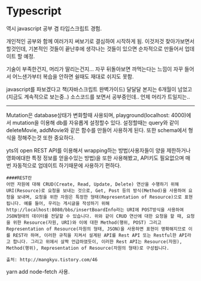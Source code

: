 # Typescript

역시 javascript 공부 겸 타입스크립트 경험.

개인적인 공부와 함께 여러가지 써보기로 결심하여 시작하게 됨. 
이것저것 찾아가보면서 할것인데, 기본적인 것들이 끝난후에 생각나는 것들이 있으면 순차적으로 만들어서 업데이트 할 예정.

기술이 부족한건지, 머리가 딸리는건지... 자꾸 뒤돌아보면 까먹는다는 느낌이 자꾸 들어서 어느샌가부터 복습을 안하면 쉴때도 재대로 쉬지도 못함.

javascript를 파보겠다고 책(자바스크립트 완벽가이드) 달달달 본지는 6개월이 넘었고(지금도 계속적으로 보는중..) 소스코드를 보면서 공부중인데.. 언제 머리가 트일지는..

****
Mutation은 database상태가 변화할때 사용되며, playground(localhost: 4000)에서 mutation을 이용해 db를 자유롭게 설정할수 있다.
설정할때는 query와 같이 deleteMovie, addMovie와 같은 함수를 만들어 사용하게 된다.
또한 schema에서 형식을 정해주는것 또한 중요하다.

yts의 open REST API를 이용해서 wrapping하는 방법(사용자들이 양을 제한하거나 영화에대한 특정 정보를 얻을수있는 방법)을 또한 사용해봤고, API키도 필요없으며 매번 자동적으로 업데이트 하기때문에 사용하기 편하다.

```
####REST란
어떤 자원에 대해 CRUD(Create, Read, Update, Delete) 연산을 수행하기 위해 URI(Resource)로 요청을 보내는 것으로, Get, Post 등의 방식(Method)을 사용하여 요청을 보내며, 요청을 위한 자원은 특정한 형태(Representation of Resource)으로 표현됩니다. 예를 들어, 우리는 게시글을 작성하기 위해 http://localhost:8080/bbs/insertBoardInfo라는 URI에 POST방식을 사용하여 JSON형태의 데이터를 전달할 수 있습니다. 위와 같이 CRUD 연산에 대한 요청을 할 때, 요청을 위한 Resource(자원, URI)와 이에 대한 Method(행위, POST) 그리고 Representation of Resource(자원의 형태, JSON)을 사용하면 표현이 명확해지므로 이를 REST라 하며, 이러한 규칙을 지켜서 설계된 API를 Rest API 또는 Restful한 API라고 합니다. 그리고 위에서 살짝 언급하였듯이, 이러한 Rest API는 Resource(자원), Method(행위), Representation of Resource(자원의 형태)로 구성됩니다.

출처: http://mangkyu.tistory.com/46
```

yarn add node-fetch 사용.
